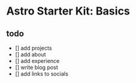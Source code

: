 # Astro Starter Kit: Basics
## todo
- [] add projects
- [] add about
- [] add experience
- [] write blog post
- [] add links to socials